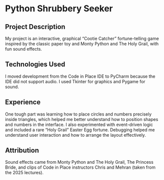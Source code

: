 # Python Shrubbery Seeker

## Project Description

My project is an interactive, graphical “Cootie Catcher” fortune-telling game inspired by the classic paper toy and Monty Python and The Holy Grail, with fun sound effects.

## Technologies Used

I moved development from the Code in Place IDE to PyCharm because the IDE did not support audio. I used Tkinter for graphics and Pygame for sound.

## Experience

One tough part was learning how to place circles and numbers precisely inside triangles, which helped me better understand how to position shapes and numbers in the interface. I also experimented with event-driven logic and included a rare “Holy Grail” Easter Egg fortune. Debugging helped me understand user interaction and how to arrange the layout effectively.

## Attribution

Sound effects came from Monty Python and The Holy Grail, The Princess Bride, and clips of Code in Place instructors Chris and Mehran (taken from the 2025 lectures).
